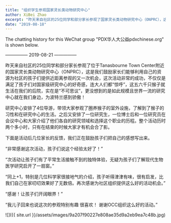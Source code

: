 ```yaml
---
title: "组织学生参观国家灵长类动物研究中心"
author: XiBei Zhao
excerpt: "昨天来自社区的25位同学和部分家长参观了国家灵长类动物研究中心（ONPRC），这是我们鼓励家长们能够利用自己的资源为社区的孩子们提供近距离参观的又一次尝试，这次活动非常的成功，不仅仅是满足了孩子们对国家级研究中心的好奇感，连大人们都“惊呼”，这五六千只猴子就生活在我们的后院，实在是“不可思议”，更没想到的是如此规模且世界一流的研究中心就在我们身边，为波特兰感到骄傲！"
date: "2019-08-18"
---
```


The chatting history for this WeChat group "PDX华人大公益pdxchinese.org" is shown below.

—————  2019-08-21  —————

昨天来自社区的25位同学和部分家长参观了位于Tanasbourne Town Center附近的国家灵长类动物研究中心（ONPRC），这是我们鼓励家长们能够利用自己的资源为社区的孩子们提供近距离参观的又一次机会，这次活动非常的成功，不仅仅是满足了孩子们对国家级研究中心的好奇感，连大人们都“惊呼”，这五六千只猴子就生活在我们的后院，实在是“不可思议”，更没想到的是如此规模且世界一流的研究中心就在我们身边，为波特兰感到骄傲！

研究中心安排了4位导游，带领大家参观了圈养猴子的室外设施，了解到了猴子的习性和在研究中心的生活。之后又安排了一位研究生，一位博士后和一位研究员在会议中心和大家介绍了他们各自的研究领域和选择这个职业的历程。整个活动历时两个多小时，只有在结束的时候大家才有机会合了影。

下面是活动后几位家长的反馈，我们正在鼓励孩子们把自己的感想写出来。

“非常感谢这次活动，孩子们说这个经验太好了！”

“次活动让孩子们有了平常生活接触不到的独特体验，无疑为孩子们了解现代生物医学研究启开了一扇窗。”

“同上+1，特别是几位科学家很接地气的介绍，孩子听得津津有味，很有启发，比我们自己在家叨叨效果好了无数倍。再次感谢为社区组织提供这么好的活动机会。”

“感谢！让孩子们开阔眼界！”

“我儿子回来也说这次的参观特别有趣 很喜欢！ 谢谢OCC组织这么好的活动。”

![]({{ site.url }}/assets/images/9a207f90227e808ae35d9a2eb9ea7c48b.jpg)

